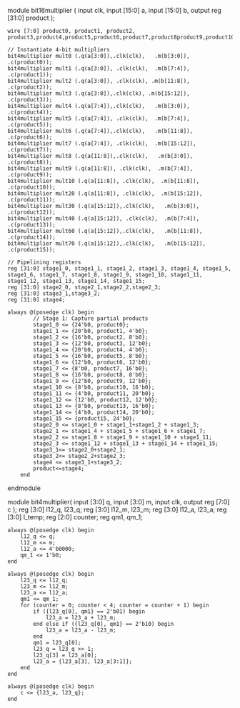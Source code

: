 module bit16multiplier (
    input clk,
    input [15:0] a,
    input [15:0] b,
    output reg [31:0] product
);

    wire [7:0] product0, product1, product2, product3,product4,product5,product6,product7,product8product9,product10,product11,product12,product13,product14,product15;

    // Instantiate 4-bit multipliers
    bit4multiplier mult0 (.q(a[3:0]),.clk(clk),   .m(b[3:0]),   .c(product0));
    bit4multiplier mult1 (.q(a[3:0]), .clk(clk),  .m(b[7:4]),   .c(product1));
    bit4multiplier mult2 (.q(a[3:0]), .clk(clk), .m(b[11:8]),  .c(product2));
    bit4multiplier mult3 (.q(a[3:0]),.clk(clk), .m(b[15:12]), .c(product3));
    bit4multiplier mult4 (.q(a[7:4]),.clk(clk),   .m(b[3:0]),   .c(product4));
    bit4multiplier mult5 (.q(a[7:4]), .clk(clk),  .m(b[7:4]),   .c(product5));
    bit4multiplier mult6 (.q(a[7:4]),.clk(clk),   .m(b[11:8]),   .c(product6));
    bit4multiplier mult7 (.q(a[7:4]), .clk(clk),  .m(b[15:12]),   .c(product7));
    bit4multiplier mult8 (.q(a[11:8]),.clk(clk),   .m(b[3:0]),   .c(product8));
    bit4multiplier mult9 (.q(a[11:8]), .clk(clk),  .m(b[7:4]),   .c(product9));
    bit4multiplier mult10 (.q(a[11:8]), .clk(clk),  .m(b[11:8]),   .c(product10));
    bit4multiplier mult20 (.q(a[11:8]), .clk(clk),  .m(b[15:12]),   .c(product11));
    bit4multiplier mult30 (.q(a[15:12]),.clk(clk),   .m(b[3:0]),   .c(product12));
    bit4multiplier mult40 (.q(a[15:12]), .clk(clk),  .m(b[7:4]),   .c(product13));
    bit4multiplier mult60 (.q(a[15:12]),.clk(clk),   .m(b[11:8]),   .c(product14));
    bit4multiplier mult70 (.q(a[15:12]),.clk(clk),   .m(b[15:12]),   .c(product15));

    // Pipelining registers
    reg [31:0] stage1_0, stage1_1, stage1_2, stage1_3, stage1_4, stage1_5, stage1_6, stage1_7, stage1_8, stage1_9, stage1_10, stage1_11, stage1_12, stage1_13, stage1_14, stage1_15;
    reg [31:0] stage2_0, stage2_1,stage2_2,stage2_3;
    reg [31:0] stage3_1,stage3_2;
    reg [31:0] stage4;

    always @(posedge clk) begin
            // Stage 1: Capture partial products
            stage1_0 <= {24'b0, product0};
            stage1_1 <= {20'b0, product1, 4'b0};
            stage1_2 <= {16'b0, product2, 8'b0};
            stage1_3 <= {12'b0, product3, 12'b0};
            stage1_4 <= {20'b0, product4, 4'b0};
            stage1_5 <= {16'b0, product5, 8'b0};
            stage1_6 <= {12'b0, product6, 12'b0};
            stage1_7 <= {8'b0, product7, 16'b0};
            stage1_8 <= {16'b0, product8, 8'b0};
            stage1_9 <= {12'b0, product9, 12'b0};
            stage1_10 <= {8'b0, product10, 16'b0};
            stage1_11 <= {4'b0, product11, 20'b0};
            stage1_12 <= {12'b0, product12, 12'b0};
            stage1_13 <= {8'b0, product13, 16'b0};
            stage1_14 <= {4'b0, product14, 20'b0};
            stage1_15 <= {product15, 24'b0};
            stage2_0 <= stage1_0 + stage1_1+stage1_2 + stage1_3;
            stage2_1 <= stage1_4 + stage1_5 + stage1_6 + stage1_7;
            stage2_2 <= stage1_8 + stage1_9 + stage1_10 + stage1_11;
            stage2_3 <= stage1_12 + stage1_13 + stage1_14 + stage1_15;
            stage3_1<= stage2_0+stage2_1;
            stage3_2<= stage2_2+stage2_3;
            stage4 <= stage3_1+stage3_2;
            product<=stage4;
        end
endmodule

module bit4multiplier(
    input [3:0] q,
    input [3:0] m,
    input clk,
    output reg [7:0] c
);
    reg [3:0] l12_q, l23_q;
    reg [3:0] l12_m, l23_m;
    reg [3:0] l12_a, l23_a;
    reg [3:0] l_temp;
    reg [2:0] counter;
    reg qm1, qm_1;

    always @(posedge clk) begin
        l12_q <= q;
        l12_m <= m;
        l12_a <= 4'b0000;
        qm_1 <= 1'b0;
    end

    always @(posedge clk) begin
        l23_q <= l12_q;
        l23_m <= l12_m;
        l23_a <= l12_a;
        qm1 <= qm_1;
        for (counter = 0; counter < 4; counter = counter + 1) begin 
            if ({l23_q[0], qm1} == 2'b01) begin
                l23_a = l23_a + l23_m;
            end else if ({l23_q[0], qm1} == 2'b10) begin
                l23_a = l23_a - l23_m;
            end
            qm1 = l23_q[0];
            l23_q = l23_q >> 1;
            l23_q[3] = l23_a[0];
            l23_a = {l23_a[3], l23_a[3:1]};
        end
    end

    always @(posedge clk) begin
        c <= {l23_a, l23_q};
    end
